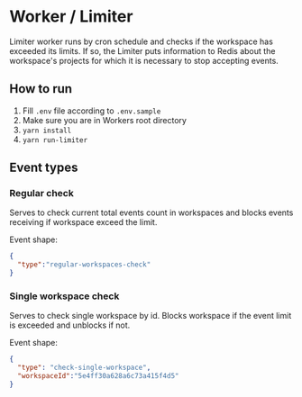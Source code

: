 # Worker / Limiter

Limiter worker runs by cron schedule and checks if the workspace has exceeded its limits.
If so, the Limiter puts information to Redis about the workspace's projects for which it is necessary to stop accepting events.

## How to run

1. Fill `.env` file according to `.env.sample`
2. Make sure you are in Workers root directory
3. `yarn install`
4. `yarn run-limiter`

## Event types

### Regular check

Serves to check current total events count in workspaces and blocks events receiving if workspace exceed the limit.

Event shape:

```json
{
  "type":"regular-workspaces-check"
}
```

### Single workspace check

Serves to check single workspace by id. Blocks workspace if the event limit is exceeded and unblocks if not.

Event shape:

```json
{
  "type": "check-single-workspace",
  "workspaceId":"5e4ff30a628a6c73a415f4d5"
}
```

